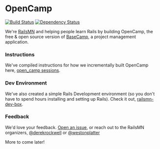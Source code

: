 OpenCamp
========

[![Build Status](https://travis-ci.org/railsmn/open_camp.png?branch=travis)](https://travis-ci.org/railsmn/open_camp) [![Dependency Status](https://gemnasium.com/railsmn/open_camp.png)](https://gemnasium.com/railsmn/open_camp)

We're [RailsMN](http://rails.mn) and helping people learn Rails by building OpenCamp, the free & open source version of [BaseCamp](http://basecamp.com/), a project management application. 

### Instructions  
We've compiled instructions for how we incrementally built OpenCamp here, [open_camp sessions](https://github.com/railsmn/schedule/tree/master/open_camp).  

### Dev Environment
We've also created a simple Rails Development environment (so you don't have to spend hours installing and setting up Rails). Check it out, [railsmn-dev-box](https://github.com/railsmn/railsmn-dev-box).  

### Feedback  
We'd love your feedback. [Open an issue](https://github.com/railsmn/open_camp/issues), or reach out to the RailsMN organizers, [@derekrockwell](https://twitter.com/derekrockwell) or [@westonplatter](http://twitter.com/westonplatter)

More to come later!
